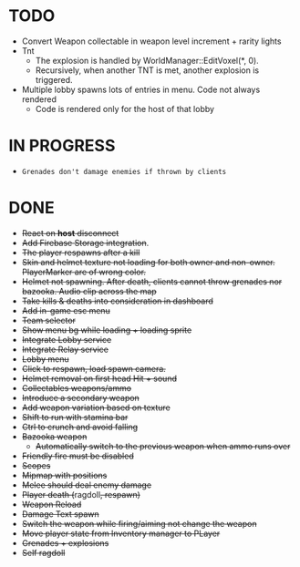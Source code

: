 ﻿# TODO

- Convert Weapon collectable in weapon level increment + rarity lights
- Tnt
    - The explosion is handled by WorldManager::EditVoxel(*, 0).
    - Recursively, when another TNT is met, another explosion is triggered.
- Multiple lobby spawns lots of entries in menu. Code not always rendered
    - Code is rendered only for the host of that lobby

# IN PROGRESS
- `Grenades don't damage enemies if thrown by clients`

# DONE
- ~~React on **host** disconnect~~
- ~~Add Firebase Storage integration~~.
- ~~The player respawns after a kill~~
- ~~Skin and helmet texture not loading for both owner and non-owner. PlayerMarker are of wrong color.~~
- ~~Helmet not spawning. After death, clients cannot throw grenades nor bazooka. Audio clip across the map~~
- ~~Take kills & deaths into consideration in dashboard~~
- ~~Add in-game esc menu~~
- ~~Team selector~~
- ~~Show menu bg while loading + loading sprite~~
- ~~Integrate Lobby service~~
- ~~Integrate Relay service~~
- ~~Lobby menu~~
- ~~Click to respawn, load spawn camera.~~
- ~~Helmet removal on first head Hit + sound~~
- ~~Collectables weapons/ammo~~
- ~~Introduce a secondary weapon~~
- ~~Add weapon variation based on texture~~
- ~~Shift to run with stamina bar~~
- ~~Ctrl to crunch and avoid falling~~
- ~~Bazooka weapon~~
    - ~~Automatically switch to the previous weapon when ammo runs over~~
- ~~Friendly fire must be disabled~~
- ~~Scopes~~
- ~~Mipmap with positions~~
- ~~Melee should deal enemy damage~~
- ~~Player death (~~ragdoll~~, respawn)~~
- ~~Weapon Reload~~
- ~~Damage Text spawn~~
- ~~Switch the weapon while firing/aiming not change the weapon~~
- ~~Move player state from Inventory manager to PLayer~~
- ~~Grenades + explosions~~
- ~~Self ragdoll~~
